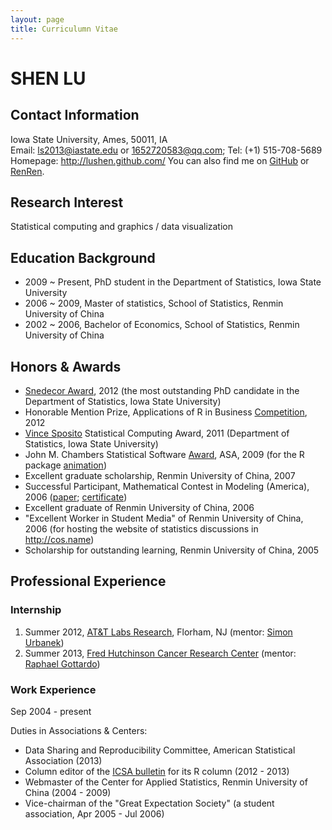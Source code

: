 ```yaml
---
layout: page
title: Curriculumn Vitae
---
```


# SHEN LU

## Contact Information

Iowa State University, Ames, 50011, IA  
Email: ls2013@iastate.edu or 1652720583@qq.com; Tel: (+1) 515-708-5689 Homepage: <http://lushen.github.com/>
You can also find me on [GitHub](https://github.com/lushen) or [RenRen](http://www.renren.com/351544831).  

## Research Interest

Statistical computing and graphics / data visualization

## Education Background

- 2009 ~ Present, PhD student in the Department of Statistics, Iowa State University
- 2006 ~ 2009, Master of statistics, School of Statistics, Renmin University of China
- 2002 ~ 2006, Bachelor of Economics, School of Statistics, Renmin University of China

## Honors & Awards

- [Snedecor Award](http://www.stat.iastate.edu/grad/finances/scholarships.html), 2012 (the most outstanding PhD candidate in the Department of Statistics, Iowa State University)
- Honorable Mention Prize, Applications of R in Business [Competition](http://bit.ly/wP1Dii), 2012
- [Vince Sposito](http://www.stat.iastate.edu/grad/finances/scholarships.html) Statistical Computing Award, 2011 (Department of Statistics, Iowa State University)
- John M. Chambers Statistical Software [Award](http://stat-computing.org/awards/jmc/winners.html), ASA, 2009 (for the R package [animation](http://cran.r-project.org/package=animation))
- Excellent graduate scholarship, Renmin University of China, 2007
- Successful Participant, Mathematical Contest in Modeling (America), 2006 ([paper](https://github.com/downloads/yihui/yihui.github.com/MCM-2006-paper-Yihui-Xie.pdf); [certificate](http://i.imgur.com/c3soC.jpg "Certificate of Mathematical Contest in Modelling (America)"))
- Excellent graduate of Renmin University of China, 2006
- "Excellent Worker in Student Media" of Renmin University of China, 2006 (for hosting the website of statistics discussions in <http://cos.name>)
- Scholarship for outstanding learning, Renmin University of China, 2005

## Professional Experience

### Internship

1. Summer 2012, [AT&T Labs Research](http://research.att.com), Florham, NJ (mentor: [Simon Urbanek](http://urbanek.info))
1. Summer 2013, [Fred Hutchinson Cancer Research Center](http://www.fhcrc.org) (mentor: [Raphael Gottardo](http://www.rglab.org))

### Work Experience

Sep 2004 - present

Duties in Associations & Centers:

- Data Sharing and Reproducibility Committee, American Statistical Association (2013)
- Column editor of the [ICSA bulletin](http://icsa.org/bulletin/) for its R column (2012 - 2013)
- Webmaster of the Center for Applied Statistics, Renmin University of China (2004 - 2009)
- Vice-chairman of the "Great Expectation Society" (a student association, Apr 2005 - Jul 2006)



